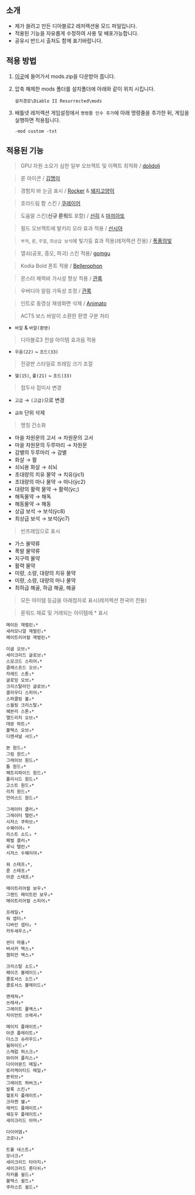 <h2>소개</h2>

- 제가 쓸려고 만든 디아블로2 레저렉션용 모드 파일입니다.<br />
- 적용된 기능을 자유롭게  수정하여 사용 및 배포가능합니다. 
- 공유시 반드시 출처도 함께 표기바랍니다.

<h2>적용 방법</h2>

1. [이곳](https://github.com/jump0whale/d2r_mod/releases)에 들어가서 mods.zip을 다운받아 줍니다.<br />

2. 압축 해제한 mods 폴더를 설치폴더에 아래와 같이 위치 시킵니다.

	`설치경로\Diablo II Resurrected\mods`

3. 배틀넷 레저렉션 게임설정에서 `명령줄 인수 추가`에 아래 명령줄을 추가한 뒤, 게임을 실행하면 적용됩니다.

	`-mod custom -txt`

<h2>적용된 기능</h2>

> GPU 자원 소모가 심한 일부 오브젝트 및 이펙트 최적화 / [dolidoli](https://www.inven.co.kr/board/diablo2/5842/2218?name=nicname&keyword=dolidoli)

> 룬 아이콘 / [김명미](https://www.inven.co.kr/board/diablo2/5842/3449?name=subject&keyword=%EC%95%84%EC%9D%B4%EC%BD%98) 
	
> 경험치 바 눈금 표시 / [Rocker](https://www.inven.co.kr/board/diablo2/5842?name=nicname&keyword=Rocker&eq=1&iskin=) & [돼지고양이](https://www.inven.co.kr/board/diablo2/5842/3104?name=subject&keyword=%EA%B2%BD%ED%97%98%EC%B9%98)
	
> 호라드림 함 스킨 / [쿠레이어](https://www.inven.co.kr/board/diablo2/5842/73?name=nicname&keyword=%EC%BF%A0%EB%A0%88%EC%9D%B4%EC%96%B4)
	
> 도움말 스킨(**신규 룬워드** 포함) / [선히](https://www.inven.co.kr/board/diablo2/5734/1532?name=nicname&keyword=%EC%84%A0%ED%9E%88) &  [마끼아또](https://www.inven.co.kr/board/diablo2/5842/3446)
	
> 필드 오브젝트에 발키리 오라 효과 적용 / [선시아](https://www.inven.co.kr/board/diablo2/5842/1437?name=subject&keyword=%EC%98%A4%EB%B8%8C%EC%A0%9D%ED%8A%B8)

> `부적`, `룬`, `주얼`, `최상급 보석`에 빛기둥 효과 적용(레저렉션 전용) / [폭풍의빛](https://www.inven.co.kr/board/diablo2/5734/2973)
	
> 열쇠(공포, 증오, 파괴) 스킨 적용/ [gomgu](https://www.inven.co.kr/board/diablo2/5734/2508)	

> Kodia Bold 폰트 적용 / [Bellerophon](https://www.inven.co.kr/board/diablo2/5734/1180)

> 몬스터 체력바 가시성 향상 적용 / [관록](https://www.inven.co.kr/board/diablo2/5842?name=nicname&keyword=%EA%B4%80%EB%A1%9D&eq=1&iskin=)

> 우버디아 알림 가독성 조정 / [관록](https://www.inven.co.kr/board/diablo2/5842?name=nicname&keyword=%EA%B4%80%EB%A1%9D&eq=1&iskin=)

> 인트로 동영상 재생화면 삭제 / [Animato](https://www.inven.co.kr/board/diablo2/5734/4063)

>  ACT5 보스 바알이 소환한 환영 구분 처리

- `바알` & `바알(환영)`

> 디아블로3 전설 아이템 효과음 적용

 - `우움(22)` ~ `조드(33)`

> 전광판 스타일로 프레임 크기 조절

- `헬(15)`, `풀(21)`  ~ `조드(33)`

> 접두사 접미사 변경

- `고급` → `(고급)`으로 변경 

- `금화` 단위 삭제

> 명칭 간소화

- 마을 차원문의 고서  → 차원문의 고서
- 마을 차원문의 두루마리 → 차원문
- 감별의 두루마리 → 감별
- 화살 → 활
- 쇠뇌용 화살 → 쇠뇌
- 초대량의 치유 물약 → 치유(ÿc1)
- 초대량의 마나 물약 → 마나(ÿc2)
- 대량의 활력 물약 → 활력(ÿc;)
- 해독물약 → 해독
- 해동물약 → 해동
- 상급 보석 → 보석(ÿc8)
- 최상급 보석 → 보석(ÿc7)

> 빈프레임으로 표시
- 가스 물약류
- 폭발 물약류
- 지구력 물약
- 활력 물약
- 미량, 소량, 대량의 치유 물약
- 미량, 소량, 대량의 마나 물약
- 최하급 해골, 하급 해골, 해골

> 모든 아이템 등급을 아래첨자로 표시(레저렉션 한국어 전용)

> 룬워드  재료 및 거래되는 아이템에 * 표시

    메이든 재벌린₁*
    세러모니얼 재벌린₂*
    메이트리어컬 재벌린₃*

    이글 오브₁*
    세이크리드 글로브₁*
    스모크드 스피어₁*
    클래스프드 오브₁*
    자레드 스톤₁*
    글로잉 오브₂*
    크리스탈라인 글로브₂*
    클라우디 스피어₂*
    스파클링 볼₂*
    스월링 크리스탈₂*
    헤븐리 스톤₃*
    엘드리치 오브₃*
    데몬 하트₃*
    볼텍스 오브₃*
    디멘셔널 샤드₃*	
        
    본 원드₁*
    그림 원드₁*
    그레이브 원드₂*
    툼 원드₂*
    페트리파이드 원드₂*
    폴리시드 원드₃*
    고스트 원드₃*
    리치 원드₃*
    언어스드 원드₃*

    그레이터 클러₂*
    그레이터 탤런₂*
    시저스 쿠하브₂*
    수웨이야₃ *
    리스트 소드₃ *
    페럴 클러₃*
    루닉 탤런₃*
    시저스 수웨이야₃*

    워 스태프₁*, 
    룬 스태프₂*
    아콘 스태프₃*

    메이트리어컬 보우₃*
    그랜드 메이트런 보우₃*
    메이트리어컬 스피어₃*

    프레일₁*
    워 셉터₁*
    디바인 셉터₂ *
    카두세우스₃*

    썬더 마울₃*
    버서커 액스₃*
    챔피언 액스₃*

    크리스탈 소드₁*
    페이즈 블레이드₃*
    콜로서스 소드₃*
    콜로서스 블레이드₃*

    맨캐쳐₃*
    쓰레셔₃*
    그레이트 폴액스₃*
    자이언트 쓰레셔₃*

    메이지 플레이트₂*
    아콘 플레이트₃*
    더스크 슈라우드₃*
    웜하이드₃*
    스캐럽 허스크₃*
    와이어 플리스₃*
    다이아몬드 메일₃*
    로러케이티드 메일₃*
    본위브₃*
    그레이트 허버크₃*
    발록 스킨₃*
    헬포지 플레이트₃*
    크라켄 쉘₃*
    래커드 플레이트₃*
    쉐도우 플레이트₃*
    세이크리드 아머₃*

    다이어뎀₃*
    코로나₃*

    트롤 네스트₃*
    모너크₃*
    세이크리드 타아지₃*
    세이크리드 론다쉬₃*
    자카룸 쉴드₃*
    볼텍스 쉴드₃*
    쿠라스트 쉴드₃*
